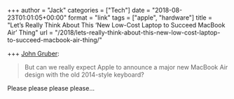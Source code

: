+++
author = "Jack"
categories = ["Tech"]
date = "2018-08-23T01:01:05+00:00"
format = "link"
tags = ["apple", "hardware"]
title = "Let’s Really Think About This ‘New Low-Cost Laptop to Succeed MacBook Air’ Thing"
url = "/2018/lets-really-think-about-this-new-low-cost-laptop-to-succeed-macbook-air-thing/"

+++
<a href="https://daringfireball.net/2018/08/new_low-cost_laptop_to_succeed_macbook_air" class="u-like-of" rel="like-of">John Gruber</a>:

> But can we really expect Apple to announce a major new MacBook Air design with the old 2014-style keyboard? 

Please please please please&#8230;